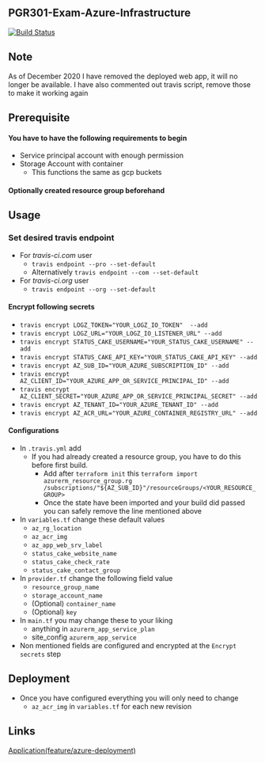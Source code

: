 ## PGR301-Exam-Azure-Infrastructure

[![Build Status](https://travis-ci.com/Hannarong98/pgr301-exam-azure-infrastructure.svg?token=DqMpxq41VWvgzW8Fy3oq&branch=master)](https://travis-ci.com/Hannarong98/pgr301-exam-azure-infrastructure)

## Note

As of December 2020 I have removed the deployed web app, it will no longer be available. I have also commented out travis script,
remove those to make it working again

Prerequisite
---
#### You have to have the following requirements to begin
* Service principal account with enough permission
* Storage Account with container
   * This functions the same as gcp buckets

#### Optionally created resource group beforehand

Usage
---
### Set desired travis endpoint
* For _travis-ci.com_ user
    * `travis endpoint --pro --set-default`
    * Alternatively `travis endpoint --com --set-default`
* For _travis-ci.org_ user
    * `travis endpoint --org --set-default`
#### Encrypt following secrets
* `travis encrypt LOGZ_TOKEN="YOUR_LOGZ_IO_TOKEN"  --add`
* `travis encrypt LOGZ_URL="YOUR_LOGZ_IO_LISTENER_URL" --add`
* `travis encrypt STATUS_CAKE_USERNAME="YOUR_STATUS_CAKE_USERNAME" --add`
* `travis encrypt STATUS_CAKE_API_KEY="YOUR_STATUS_CAKE_API_KEY" --add`
* `travis encrypt AZ_SUB_ID="YOUR_AZURE_SUBSCRIPTION_ID" --add`
* `travis encrypt AZ_CLIENT_ID="YOUR_AZURE_APP_OR_SERVICE_PRINCIPAL_ID" --add`
* `travis encrypt AZ_CLIENT_SECRET="YOUR_AZURE_APP_OR_SERVICE_PRINCIPAL_SECRET" --add`
* `travis encrypt AZ_TENANT_ID="YOUR_AZURE_TENANT_ID" --add`
* `travis encrypt AZ_ACR_URL="YOUR_AZURE_CONTAINER_REGISTRY_URL" --add`


#### Configurations

* In `.travis.yml` add
    * If you had already created a resource group, you have to do this before first build.
        * Add after `terraform init` this `terraform import azurerm_resource_group.rg /subscriptions/"${AZ_SUB_ID}"/resourceGroups/<YOUR_RESOURCE_GROUP>`
        * Once the state have been imported and your build did passed you can safely remove the line mentioned above
* In `variables.tf` change these default values
    * `az_rg_location`
    * `az_acr_img`
    * `az_app_web_srv_label`
    * `status_cake_website_name`
    * `status_cake_check_rate`
    * `status_cake_contact_group`
* In `provider.tf` change the following field value
    * `resource_group_name`
    * `storage_account_name`
    * (Optional) `container_name `
    * (Optional) `key`
* In `main.tf` you may change these to your liking
    * anything in `azurerm_app_service_plan`
    * site_config `azurerm_app_service`
* Non mentioned fields are configured and encrypted at the `Encrypt secrets` step

Deployment
---
* Once you have configured everything you will only need to change
    * `az_acr_img` in `variables.tf` for each new revision

Links
---

[Application(feature/azure-deployment)](https://github.com/Hannarong98/PGR301-Exam-application/tree/feature/azure-deployment)
